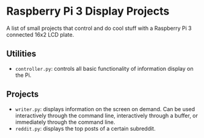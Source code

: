 # Raspberry Pi 3 Display Projects #
A list of small projects that control and do cool stuff with a Raspberry Pi 3 connected 16x2 LCD plate.

## Utilities ##

 * `controller.py`: controls all basic functionality of information display on the Pi.

## Projects ##
 
 * `writer.py`: displays information on the screen on demand. Can be used interactively through the command line, interactively through a buffer, or immediately through the command line.
 * `reddit.py`: displays the top posts of a certain subreddit.
